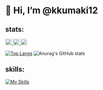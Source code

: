 # 👋 Hi, I’m @kkumaki12

<h2 align="left">stats:</h3>
<p align="left">
  <a href="http://twitter.com/k_kumaki_">
    <img height="20" src="https://img.shields.io/twitter/follow/k_kumaki_?label=Twitter&logo=twitter&style=flat" />
  </a>
  <a href="http://qiita.com/kensuke_kumaki">
    <img height="20" src="https://qiita-badge.apiapi.app/s/kensuke_kumaki/posts.svg" />
  </a>
  <//qiita.com/kensuke_kumaki">
    <img height="20" src="https://qiita-badge.apiapi.app/s/kensuke_kumaki/contributions.svg" />
  </a>
</p>

[![Top Langs](https://github-readme-stats.vercel.app/api/top-langs/?username=kkumaki12&layout=compact)](https://github.com/kkumaki12/github-readme-stats)
![Anurag's GitHub stats](https://github-readme-stats.vercel.app/api?username=kkumaki12&count_private=true)

<h2 align="left">skills:</h3>

[![My Skills](https://skillicons.dev/icons?i=go,ruby,rails,js,ts,vue,html,css,aws,terraform,docker,githubactions,mysql,redis)](https://skillicons.dev)
